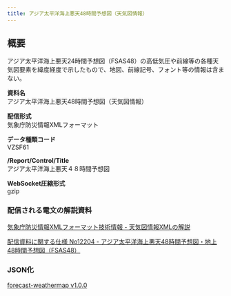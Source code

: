 ```yaml
---
title: アジア太平洋海上悪天48時間予想図（天気図情報）
---
```


## 概要

アジア太平洋海上悪天24時間予想図（FSAS48）の高低気圧や前線等の各種天気図要素を緯度経度で示したもので、地図、前線記号、フォント等の情報は含まない。

**資料名** <br/>
アジア太平洋海上悪天48時間予想図（天気図情報）

**配信形式** <br/>
気象庁防災情報XMLフォーマット

**データ種類コード** <br/>
VZSF61

**/Report/Control/Title** <br/>
アジア太平洋海上悪天４８時間予想図

**WebSocket圧縮形式** <br/>
gzip

### 配信される電文の解説資料

[気象庁防災情報XMLフォーマット技術情報 - 天気図情報XMLの解説](https://dmdata.jp/docs/jma/manual/0351-0356.pdf)

[配信資料に関する仕様 No12204 - アジア太平洋海上悪天48時間予想図・地上48時間予想図（FSAS48）](https://www.data.jma.go.jp/suishin/shiyou/pdf/no12204)

### JSON化

[forecast-weathermap v1.0.0](/docs/reference/conversion/json/schema/forecast-weathermap.md)
